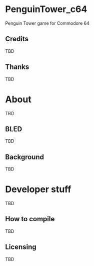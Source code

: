 # PenguinTower_c64
Penguin Tower game for Commodore 64
## Credits
TBD
## Thanks
TBD
# About
TBD
## BLED
TBD
## Background
TBD
# Developer stuff
TBD
## How to compile
TBD
## Licensing
TBD
